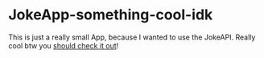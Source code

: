 # JokeApp-something-cool-idk
This is just a really small App, because I wanted to use the JokeAPI. Really cool btw you [should check it out](https://sv443.net/jokeapi/v2/#info)!
